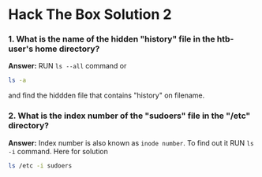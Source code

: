 # Hack The Box Solution 2

### 1. What is the name of the hidden "history" file in the htb-user's home directory?
**Answer:**  RUN `ls --all` command or
```bash
ls -a
```
and find the hiddden file that contains "history" on filename.

### 2. What is the index number of the "sudoers" file in the "/etc" directory?
**Answer:** Index number is also known as `inode number`. To find out it RUN `ls -i` command.
Here for solution
```bash
ls /etc -i sudoers
```
